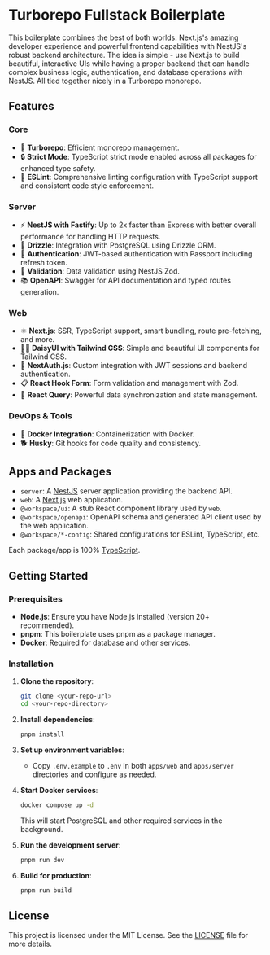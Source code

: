 # Turborepo Fullstack Boilerplate

This boilerplate combines the best of both worlds: Next.js's amazing developer experience and powerful frontend capabilities with NestJS's robust backend architecture. The idea is simple - use Next.js to build beautiful, interactive UIs while having a proper backend that can handle complex business logic, authentication, and database operations with NestJS. All tied together nicely in a Turborepo monorepo.

## Features

### Core

- 🚀 **Turborepo**: Efficient monorepo management.
- 🔒 **Strict Mode**: TypeScript strict mode enabled across all packages for enhanced type safety.
- 🎯 **ESLint**: Comprehensive linting configuration with TypeScript support and consistent code style enforcement.

### Server

- ⚡ **NestJS with Fastify**: Up to 2x faster than Express with better overall performance for handling HTTP requests.
- 🐘 **Drizzle**: Integration with PostgreSQL using Drizzle ORM.
- 🔐 **Authentication**: JWT-based authentication with Passport including refresh token.
- 💎 **Validation**: Data validation using NestJS Zod.
- 📚 **OpenAPI**: Swagger for API documentation and typed routes generation.

### Web

- ⚛️ **Next.js**: SSR, TypeScript support, smart bundling, route pre-fetching, and more.
- 👨‍🎨 **DaisyUI with Tailwind CSS**: Simple and beautiful UI components for Tailwind CSS.
- 🔐 **NextAuth.js**: Custom integration with JWT sessions and backend authentication.
- 📋 **React Hook Form**: Form validation and management with Zod.
- 🔄 **React Query**: Powerful data synchronization and state management.

### DevOps & Tools

- 🐳 **Docker Integration**: Containerization with Docker.
- 🐕 **Husky**: Git hooks for code quality and consistency.

## Apps and Packages

- `server`: A [NestJS](https://nestjs.com/) server application providing the backend API.
- `web`: A [Next.js](https://nextjs.org) web application.
- `@workspace/ui`: A stub React component library used by `web`.
- `@workspace/openapi`: OpenAPI schema and generated API client used by the web application.
- `@workspace/*-config`: Shared configurations for ESLint, TypeScript, etc.

Each package/app is 100% [TypeScript](https://www.typescriptlang.org/).

## Getting Started

### Prerequisites

- **Node.js**: Ensure you have Node.js installed (version 20+ recommended).
- **pnpm**: This boilerplate uses pnpm as a package manager.
- **Docker**: Required for database and other services.

### Installation

1. **Clone the repository**:

   ```bash
   git clone <your-repo-url>
   cd <your-repo-directory>
   ```

2. **Install dependencies**:

   ```bash
   pnpm install
   ```

3. **Set up environment variables**:

   - Copy `.env.example` to `.env` in both `apps/web` and `apps/server` directories and configure as needed.

4. **Start Docker services**:

   ```bash
   docker compose up -d
   ```

   This will start PostgreSQL and other required services in the background.

5. **Run the development server**:

   ```bash
   pnpm run dev
   ```

6. **Build for production**:
   ```bash
   pnpm run build
   ```

## License

This project is licensed under the MIT License. See the [LICENSE](LICENSE) file for more details.
